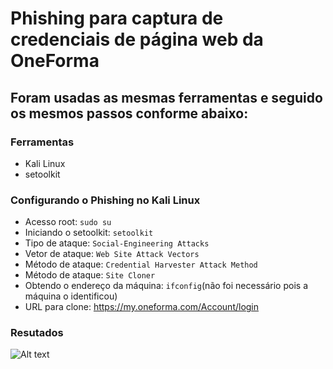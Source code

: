 # Phishing para captura de credenciais de página web da OneForma

## Foram usadas as mesmas ferramentas e seguido os mesmos passos conforme abaixo:

### Ferramentas

- Kali Linux
- setoolkit

### Configurando o Phishing no Kali Linux

- Acesso root: ``` sudo su ```
- Iniciando o setoolkit: ``` setoolkit ```
- Tipo de ataque: ``` Social-Engineering Attacks ```
- Vetor de ataque: ``` Web Site Attack Vectors ```
- Método de ataque: ```Credential Harvester Attack Method ```
- Método de ataque: ``` Site Cloner ```
- Obtendo o endereço da máquina: ``` ifconfig ```(não foi necessário pois a máquina o identificou)
- URL para clone: https://my.oneforma.com/Account/login

### Resutados

![Alt text][def]


[def]: ./passwd.png "Optional title"
